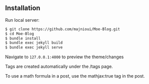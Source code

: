 ## Installation

Run local server:

```bash
$ git clone https://github.com/majnioui/Moe-Blog.git
$ cd Moe-Blog
$ bundle install
$ bundle exec jekyll build
$ bundle exec jekyll serve
```

Navigate to `127.0.0.1:4000` to preview the theme/changes

Tags are created automatically under the /tags page.

To use a math formula in a post, use the mathjax:true tag in the post.
